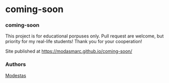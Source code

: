# coming-soon
### coming-soon

This project is for educational porpuses only. Pull request are welcome, but priority for my real-life students! Thank you for your cooperation!

Site published at https://modasmarc.github.io/coming-soon/

### Authors
[Modestas](https://github.com/modasmarc)
